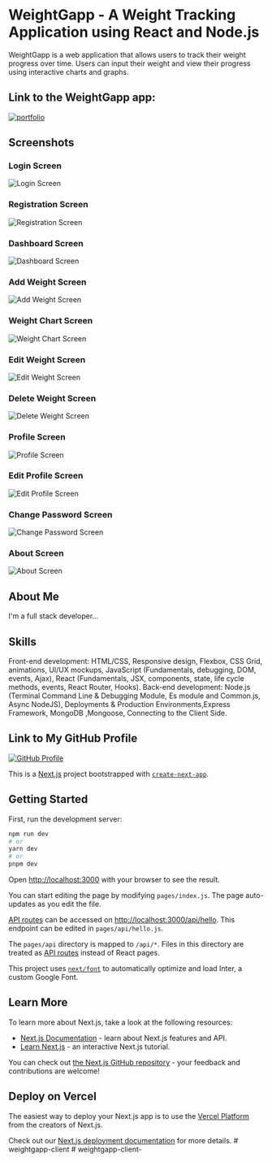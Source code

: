 # WeightGapp - A Weight Tracking Application using React and Node.js

WeightGapp is a web application that allows users to track their weight progress over time. Users can input their weight and view their progress using interactive charts and graphs.

## Link to the WeightGapp app:

[![portfolio](https://img.shields.io/badge/Signup%20and%20Start%20Tracking%20Your%20Weight-000?style=for-the-badge&logo=ko-fi&logoColor=white)](https://weightgapp.netlify.app/)

## Screenshots

### Login Screen

![Login Screen](https://github.com/amlkh2724/weightgapp-client-/blob/main/pages/Assests/readme9.png?raw=true)

### Registration Screen

![Registration Screen](https://github.com/amlkh2724/weightgapp-client-/blob/main/pages/Assests/readme1.png?raw=true)

### Dashboard Screen

![Dashboard Screen](https://github.com/amlkh2724/weightgapp-client-/blob/main/pages/Assests/readme2.png?raw=true)

### Add Weight Screen

![Add Weight Screen](https://github.com/amlkh2724/weightgapp-client-/blob/main/pages/Assests/readme3.png?raw=true)

### Weight Chart Screen

![Weight Chart Screen](https://github.com/amlkh2724/weightgapp-client-/blob/main/pages/Assests/readme4.png?raw=true)

### Edit Weight Screen

![Edit Weight Screen](https://github.com/amlkh2724/weightgapp-client-/blob/main/pages/Assests/readme10.png?raw=true)

### Delete Weight Screen

![Delete Weight Screen](https://github.com/amlkh2724/weightgapp-client-/blob/main/pages/Assests/readme11.png?raw=true)

### Profile Screen

![Profile Screen](https://github.com/amlkh2724/weightgapp-client-/blob/main/pages/Assests/readme5.png?raw=true)

### Edit Profile Screen

![Edit Profile Screen](https://github.com/amlkh2724/weightgapp-client-/blob/main/pages/Assests/readme6.png?raw=true)

### Change Password Screen

![Change Password Screen](https://github.com/amlkh2724/weightgapp-client-/blob/main/pages/Assests/readme7.png?raw=true)

### About Screen

![About Screen](https://github.com/amlkh2724/weightgapp-client-/blob/main/pages/Assests/readme8.png?raw=true)

## About Me

I'm a full stack developer...

## Skills

Front-end development: HTML/CSS, Responsive design, Flexbox, CSS Grid, animations,
UI/UX mockups, JavaScript (Fundamentals, debugging, DOM, events, Ajax), React
(Fundamentals, JSX, components, state, life cycle methods, events, React Router, Hooks).
Back-end development: Node.js (Terminal Command Line & Debugging Module, Es module
and Common.js, Async NodeJS), Deployments & Production Environments,Express
Framework, MongoDB ,Mongoose, Connecting to the Client Side.

## Link to My GitHub Profile

[![GitHub Profile](https://img.shields.io/badge/GitHub-000?style=for-the-badge&logo=github&logoColor=white)](https://github.com/amlkh2724)












This is a [Next.js](https://nextjs.org/) project bootstrapped with [`create-next-app`](https://github.com/vercel/next.js/tree/canary/packages/create-next-app).

## Getting Started

First, run the development server:

```bash
npm run dev
# or
yarn dev
# or
pnpm dev
```

Open [http://localhost:3000](http://localhost:3000) with your browser to see the result.

You can start editing the page by modifying `pages/index.js`. The page auto-updates as you edit the file.

[API routes](https://nextjs.org/docs/api-routes/introduction) can be accessed on [http://localhost:3000/api/hello](http://localhost:3000/api/hello). This endpoint can be edited in `pages/api/hello.js`.

The `pages/api` directory is mapped to `/api/*`. Files in this directory are treated as [API routes](https://nextjs.org/docs/api-routes/introduction) instead of React pages.

This project uses [`next/font`](https://nextjs.org/docs/basic-features/font-optimization) to automatically optimize and load Inter, a custom Google Font.

## Learn More

To learn more about Next.js, take a look at the following resources:

- [Next.js Documentation](https://nextjs.org/docs) - learn about Next.js features and API.
- [Learn Next.js](https://nextjs.org/learn) - an interactive Next.js tutorial.

You can check out [the Next.js GitHub repository](https://github.com/vercel/next.js/) - your feedback and contributions are welcome!

## Deploy on Vercel

The easiest way to deploy your Next.js app is to use the [Vercel Platform](https://vercel.com/new?utm_medium=default-template&filter=next.js&utm_source=create-next-app&utm_campaign=create-next-app-readme) from the creators of Next.js.

Check out our [Next.js deployment documentation](https://nextjs.org/docs/deployment) for more details.
#   w e i g h t g a p p - c l i e n t 
 
 #   w e i g h t g a p p - c l i e n t - 
 
 